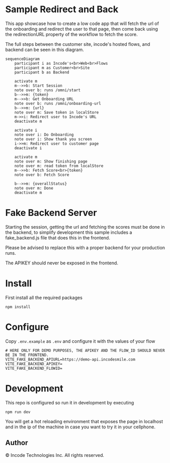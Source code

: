 # Sample Redirect and Back
This app showcase how to create a low code app that will fetch the
url of the onboarding and redirect the user to that page, then come
back using the redirectionURL property of the workflow to fetch
the score.

The full steps between the customer site, incode's hosted flows,  and backend can be seen in this diagram.

```mermaid
sequenceDiagram
    participant i as Incode's<br>Web<br>Flows
    participant m as Customer<br>Site
    participant b as Backend

    activate m
    m-->>b: Start Session
    note over b: runs /omni/start
    b-->>m: {token}
    m-->>b: Get Onboarding URL
    note over b: runs /omni/onboarding-url
    b-->>m: {url}
    note over m: Save token in localStore
    m->>i: Redirect user to Incode's URL
    deactivate m
    
    activate i
    note over i: Do Onboarding
    note over i: Show thank you screen
    i->>m: Redirect user to customer page
    deactivate i
    
    activate m
    note over m: Show finishing page
    note over m: read token from localStore
    m-->>b: Fetch Score<br>{token}
    note over b: Fetch Score
    
    b-->>m: {overallStatus}
    note over m: Done
    deactivate m
```


# Fake Backend Server
Starting the session, getting the url and fetching the scores must be
done in the backend, to simplify development this sample includes a
fake_backend.js file that does this in the frontend.

Please be advised to replace this with a proper backend for your
production runs.

The APIKEY should never be exposed in the frontend.

# Install
First install all the required packages
```
npm install
```

# Configure
Copy `.env.example` as `.env` and configure it with the values of your flow

```
# HERE ONLY FOR DEMO PURPOSES, THE APIKEY AND THE FLOW_ID SHOULD NEVER BE IN THE FRONTEND.
VITE_FAKE_BACKEND_APIURL=https://demo-api.incodesmile.com
VITE_FAKE_BACKEND_APIKEY=
VITE_FAKE_BACKEND_FLOWID=
```

# Development
This repo is configured so run it in development by executing
```
npm run dev
```

You will get a hot reloading environment that exposes the page in
localhost and in the ip of the machine in case you want to try it
in your cellphone.

## Author

© Incode Technologies Inc. All rights reserved.